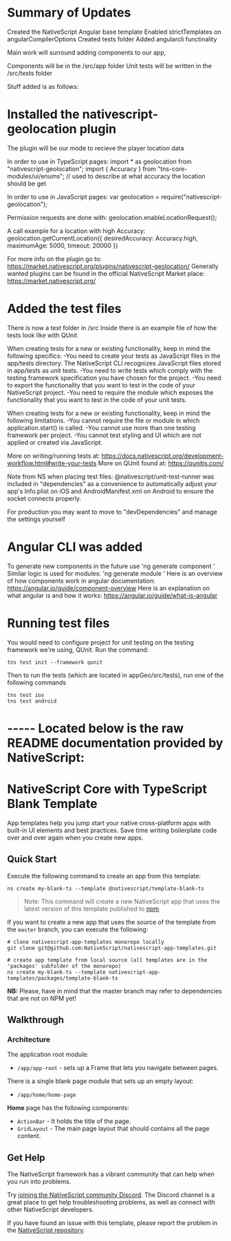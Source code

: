 # Summary of Updates
  Created the NativeScript Angular base template
  Enabled strictTemplates on angularCompilerOptions
  Created tests folder
  Added angularcli functinality

  Main work will surround adding components to our app,

  Components will be in the /src/app folder
  Unit tests will be written in the /src/tests folder

Stuff added is as follows:

# Installed the nativescript-geolocation plugin
  The plugin will be our mode to recieve the player location data

  In order to use in TypeScript pages:
    import * as geolocation from "nativescript-geolocation";
    import { Accuracy } from "tns-core-modules/ui/enums"; // used to describe at what accuracy the location should be get

  In order to use in JavaScript pages:
    var geolocation = require("nativescript-geolocation");

  Permission requests are done with:
    geolocation.enableLocationRequest();

  A call example for a location with high Accuracy:
    geolocation.getCurrentLocation({ desiredAccuracy: Accuracy.high, maximumAge: 5000, timeout: 20000 })


For more info on the plugin go to: https://market.nativescript.org/plugins/nativescript-geolocation/
Generally wanted plugins can be found in the official NativeScript Market place: https://market.nativescript.org/


# Added the test files
  There is now a test folder in /src
  Inside there is an example file of how the tests look like with QUnit

  When creating tests for a new or existing functionality, keep in mind the following specifics:
    -You need to create your tests as JavaScript files in the app/tests directory. The NativeScript CLI recognizes JavaScript files stored in app/tests as unit tests.
    -You need to write tests which comply with the testing framework specification you have chosen for the project.
    -You need to export the functionality that you want to test in the code of your NativeScript project.
    -You need to require the module which exposes the functionality that you want to test in the code of your unit tests.

  When creating tests for a new or existing functionality, keep in mind the following limitations.
    -You cannot require the file or module in which application.start() is called.
    -You cannot use more than one testing framework per project.
    -You cannot test styling and UI which are not applied or created via JavaScript.

More on writing/running tests at: https://docs.nativescript.org/development-workflow.html#write-your-tests
More on QUnit found at: https://qunitjs.com/

Note from NS when placing test files:
  @nativescript/unit-test-runner was included in "dependencies" as a convenience to automatically adjust your app's Info.plist on iOS and AndroidManifest.xml on Android to ensure the socket connects properly.

  For production you may want to move to "devDependencies" and manage the settings yourself

# Angular CLI was added
  To generate new components in the future use
    'ng generate component <name>'
  Similar logic is used for modules:
    'ng generate module <name>'
Here is an overview of how components work in angular documentation:
  https://angular.io/guide/component-overview
Here is an explanation on what angular is and how it works:
  https://angular.io/guide/what-is-angular


# Running test files 
You would need to configure project for unit testing on the testing framework we're using, QUnit. Run the command:

```
tns test init --framework qunit
```

Then to run the tests (which are located in appGeo/src/tests), run one of the following commands 

```
tns test ios
tns test android
```

# ----- Located below is the raw README documentation provided by NativeScript:

# NativeScript Core with TypeScript Blank Template
App templates help you jump start your native cross-platform apps with built-in UI elements and best practices. Save time writing boilerplate code over and over again when you create new apps.

## Quick Start
Execute the following command to create an app from this template:

```
ns create my-blank-ts --template @nativescript/template-blank-ts
```

> Note: This command will create a new NativeScript app that uses the latest version of this template published to [npm](https://www.npmjs.com/package/@nativescript/template-blank-ts).

If you want to create a new app that uses the source of the template from the `master` branch, you can execute the following:

```
# clone nativescript-app-templates monorepo locally
git clone git@github.com:NativeScript/nativescript-app-templates.git

# create app template from local source (all templates are in the 'packages' subfolder of the monorepo)
ns create my-blank-ts --template nativescript-app-templates/packages/template-blank-ts
```

**NB:** Please, have in mind that the master branch may refer to dependencies that are not on NPM yet!

## Walkthrough

### Architecture
The application root module:
- `/app/app-root` - sets up a Frame that lets you navigate between pages.

There is a single blank page module that sets up an empty layout:
- `/app/home/home-page`

**Home** page has the following components:
- `ActionBar` - It holds the title of the page.
- `GridLayout` - The main page layout that should contains all the page content.

## Get Help
The NativeScript framework has a vibrant community that can help when you run into problems.

Try [joining the NativeScript community Discord](https://nativescript.org/discord). The Discord channel is a great place to get help troubleshooting problems, as well as connect with other NativeScript developers.

If you have found an issue with this template, please report the problem in the [NativeScript repository](https://github.com/NativeScript/NativeScript/issues).


